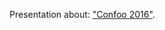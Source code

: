 Presentation about: <a href="http://natacha-beck.github.io/Confoo2016" target="_blank">"Confoo 2016"</a>.
